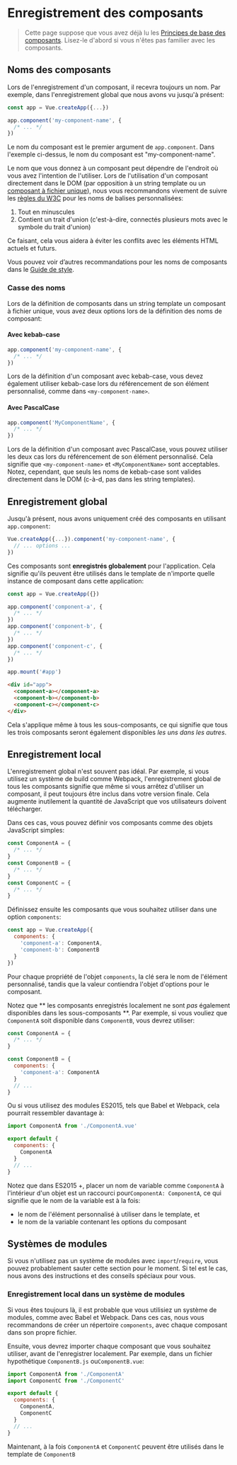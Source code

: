 # Enregistrement des composants

> Cette page suppose que vous avez déjà lu les [Principes de base des composants](component-basics.md). Lisez-le d'abord si vous n'êtes pas familier avec les composants.

## Noms des composants

Lors de l'enregistrement d'un composant, il recevra toujours un nom. Par exemple, dans l'enregistrement global que nous avons vu jusqu'à présent:

```js
const app = Vue.createApp({...})

app.component('my-component-name', {
  /* ... */
})
```

Le nom du composant est le premier argument de `app.component`. Dans l'exemple ci-dessus, le nom du composant est "my-component-name".

Le nom que vous donnez à un composant peut dépendre de l'endroit où vous avez l'intention de l'utiliser. Lors de l'utilisation d'un composant directement dans le DOM (par opposition à un string template ou un [composant à fichier unique](../guide/single-file-component.html)), nous vous recommandons vivement de suivre les [règles du W3C](https://html.spec.whatwg.org/multipage/custom-elements.html#valid-custom-element-name) pour les noms de balises personnalisées:

1. Tout en minuscules
2. Contient un trait d'union (c'est-à-dire, connectés plusieurs mots avec le symbole du trait d'union)

Ce faisant, cela vous aidera à éviter les conflits avec les éléments HTML actuels et futurs.

Vous pouvez voir d’autres recommandations pour les noms de composants dans le [Guide de style](../style-guide/#nom-des-composants-de-base-extremement-recommandee).

### Casse des noms

Lors de la définition de composants dans un string template un composant à fichier unique, vous avez deux options lors de la définition des noms de composant:

#### Avec kebab-case

```js
app.component('my-component-name', {
  /* ... */
})
```

Lors de la définition d'un composant avec kebab-case, vous devez également utiliser kebab-case lors du référencement de son élément personnalisé, comme dans `<my-component-name>`.

#### Avec PascalCase

```js
app.component('MyComponentName', {
  /* ... */
})
```

Lors de la définition d'un composant avec PascalCase, vous pouvez utiliser les deux cas lors du référencement de son élément personnalisé. Cela signifie que `<my-component-name>` et `<MyComponentName>` sont acceptables. Notez, cependant, que seuls les noms de kebab-case sont valides directement dans le DOM (c-à-d, pas dans les string templates).

## Enregistrement global

Jusqu'à présent, nous avons uniquement créé des composants en utilisant `app.component`:

```js
Vue.createApp({...}).component('my-component-name', {
  // ... options ...
})
```

Ces composants sont **enregistrés globalement** pour l'application. Cela signifie qu'ils peuvent être utilisés dans le template de n'importe quelle instance de composant dans cette application:

```js
const app = Vue.createApp({})

app.component('component-a', {
  /* ... */
})
app.component('component-b', {
  /* ... */
})
app.component('component-c', {
  /* ... */
})

app.mount('#app')
```

```html
<div id="app">
  <component-a></component-a>
  <component-b></component-b>
  <component-c></component-c>
</div>
```

Cela s'applique même à tous les sous-composants, ce qui signifie que tous les trois composants seront également disponibles _les uns dans les autres_.

## Enregistrement local

L'enregistrement global n'est souvent pas idéal. Par exemple, si vous utilisez un système de build comme Webpack, l'enregistrement global de tous les composants signifie que même si vous arrêtez d'utiliser un composant, il peut toujours être inclus dans votre version finale. Cela augmente inutilement la quantité de JavaScript que vos utilisateurs doivent télécharger.

Dans ces cas, vous pouvez définir vos composants comme des objets JavaScript simples:

```js
const ComponentA = {
  /* ... */
}
const ComponentB = {
  /* ... */
}
const ComponentC = {
  /* ... */
}
```

Définissez ensuite les composants que vous souhaitez utiliser dans une option `components`:

```js
const app = Vue.createApp({
  components: {
    'component-a': ComponentA,
    'component-b': ComponentB
  }
})
```

Pour chaque propriété de l'objet `components`, la clé sera le nom de l'élément personnalisé, tandis que la valeur contiendra l'objet d'options pour le composant.

Notez que ** les composants enregistrés localement ne sont _pas_ également disponibles dans les sous-composants **. Par exemple, si vous vouliez que `ComponentA` soit disponible dans `ComponentB`, vous devrez utiliser:

```js
const ComponentA = {
  /* ... */
}

const ComponentB = {
  components: {
    'component-a': ComponentA
  }
  // ...
}
```

Ou si vous utilisez des modules ES2015, tels que Babel et Webpack, cela pourrait ressembler davantage à:

```js
import ComponentA from './ComponentA.vue'

export default {
  components: {
    ComponentA
  }
  // ...
}
```

Notez que dans ES2015 +, placer un nom de variable comme `ComponentA` à l'intérieur d'un objet est un raccourci pour`ComponentA: ComponentA`, ce qui signifie que le nom de la variable est à la fois:

- le nom de l'élément personnalisé à utiliser dans le template, et
- le nom de la variable contenant les options du composant

## Systèmes de modules

Si vous n'utilisez pas un système de modules avec `import`/`require`, vous pouvez probablement sauter cette section pour le moment. Si tel est le cas, nous avons des instructions et des conseils spéciaux pour vous.

### Enregistrement local dans un système de modules

Si vous êtes toujours là, il est probable que vous utilisiez un système de modules, comme avec Babel et Webpack. Dans ces cas, nous vous recommandons de créer un répertoire `components`, avec chaque composant dans son propre fichier.

Ensuite, vous devrez importer chaque composant que vous souhaitez utiliser, avant de l'enregistrer localement. Par exemple, dans un fichier hypothétique `ComponentB.js` ou`ComponentB.vue`:

```js
import ComponentA from './ComponentA'
import ComponentC from './ComponentC'

export default {
  components: {
    ComponentA,
    ComponentC
  }
  // ...
}
```

Maintenant, à la fois `ComponentA` et `ComponentC` peuvent être utilisés dans le template de `ComponentB`
